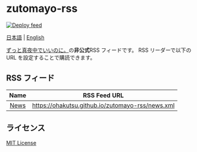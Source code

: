 # zutomayo-rss

[![Deploy feed](https://github.com/ohakutsu/zutomayo-rss/actions/workflows/deploy-feed.yml/badge.svg?branch=main)](https://github.com/ohakutsu/zutomayo-rss/actions/workflows/deploy-feed.yml)

[日本語](/README-ja.md) | [English](/README.md)

[ずっと真夜中でいいのに。](https://zutomayo.net/)の**非公式**RSS フィードです。
RSS リーダーで以下の URL を設定することで購読できます。

## RSS フィード

|                Name                |                   RSS Feed URL                   |
| :--------------------------------: | :----------------------------------------------: |
| [News](https://zutomayo.net/news/) | https://ohakutsu.github.io/zutomayo-rss/news.xml |

## ライセンス

[MIT License](/LICENSE)
